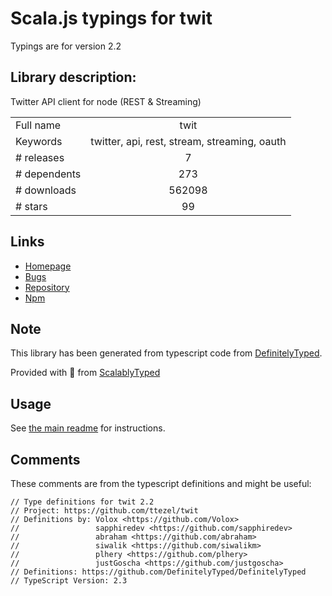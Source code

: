 
# Scala.js typings for twit

Typings are for version 2.2

## Library description:
Twitter API client for node (REST & Streaming)

|                    |                 |
| ------------------ | :-------------: |
| Full name          | twit |
| Keywords           | twitter, api, rest, stream, streaming, oauth |
| # releases         | 7 |
| # dependents       | 273 |
| # downloads        | 562098 |
| # stars            | 99 |

## Links
- [Homepage](https://github.com/ttezel/twit#readme)
- [Bugs](https://github.com/ttezel/twit/issues)
- [Repository](https://github.com/ttezel/twit)
- [Npm](https://www.npmjs.com/package/twit)
    


## Note
This library has been generated from typescript code from [DefinitelyTyped](https://definitelytyped.org).

Provided with :purple_heart: from [ScalablyTyped](https://github.com/oyvindberg/ScalablyTyped)

## Usage
See [the main readme](../../readme.md) for instructions.

## Comments

These comments are from the typescript definitions and might be useful:
```
// Type definitions for twit 2.2
// Project: https://github.com/ttezel/twit
// Definitions by: Volox <https://github.com/Volox>
//                 sapphiredev <https://github.com/sapphiredev>
//                 abraham <https://github.com/abraham>
//                 siwalik <https://github.com/siwalikm>
//                 plhery <https://github.com/plhery>
//                 justGoscha <https://github.com/justgoscha>
// Definitions: https://github.com/DefinitelyTyped/DefinitelyTyped
// TypeScript Version: 2.3

```

